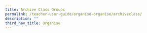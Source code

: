 ```yaml
---
title: Archive Class Groups
permalink: /teacher-user-guide/organise-organise/archiveclass/
description: ""
third_nav_title: Organise
---
```

